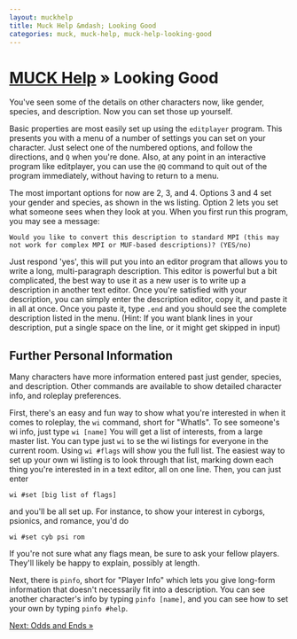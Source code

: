 ```yaml
---
layout: muckhelp
title: Muck Help &mdash; Looking Good
categories: muck, muck-help, muck-help-looking-good
---
```

# [MUCK Help](/muck/help) &raquo; Looking Good

You've seen some of the details on other characters now, like gender, species, and description.  Now you can set those up yourself.

Basic properties are most easily set up using the `editplayer` program.  This presents you with a menu of a number of settings you can set on your character. Just select one of the numbered options, and follow the directions, and `Q` when you're done.  Also, at any point in an interactive program like editplayer, you can use the `@Q` command to quit out of the program immediately, without having to return to a menu.

The most important options for now are 2, 3, and 4.  Options 3 and 4 set your gender and species, as shown in the ws listing. Option 2 lets you set what someone sees when they look at you.  When you first run this program, you may see a message:

    Would you like to convert this description to standard MPI (this may not work for complex MPI or MUF-based descriptions)? (YES/no)

Just respond 'yes', this will put you into an editor program that allows you to write a long, multi-paragraph description.  This editor is powerful but a bit complicated, the best way to use it as a new user is to write up a description in another text editor.  Once you're satisfied with your description, you can simply enter the description editor, copy it, and paste it in all at once.  Once you paste it, type `.end` and you should see the complete description listed in the menu. (Hint: If you want blank lines in your description, put a single space on the line, or it might get skipped in input)

## Further Personal Information

Many characters have more information entered past just gender, species, and description.  Other commands are available to show detailed character info, and roleplay preferences.

First, there's an easy and fun way to show what you're interested in when it comes to roleplay, the `wi` command, short for "WhatIs".  To see someone's wi info, just type `wi [name]`  You will get a list of interests, from a large master list.  You can type just `wi` to se the wi listings for everyone in the current room.  Using `wi #flags` will show you the full list.  The easiest way to set up your own wi listing is to look through that list, marking down each thing you're interested in in a text editor, all on one line.  Then, you can just enter

    wi #set [big list of flags]

and you'll be all set up.  For instance, to show your interest in cyborgs, psionics, and romance, you'd do

    wi #set cyb psi rom

If you're not sure what any flags mean, be sure to ask your fellow players.  They'll likely be happy to explain, possibly at length.

Next, there is `pinfo`, short for "Player Info" which lets you give long-form information that doesn't necessarily fit into a description.  You can see another character's info by typing `pinfo [name]`, and you can see how to set your own by typing `pinfo #help`.

[Next: Odds and Ends &raquo;](odds-and-ends)
